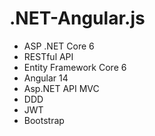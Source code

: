 # .NET-Angular.js

- ASP .NET Core 6
- RESTful API
- Entity Framework Core 6
- Angular 14
- Asp.NET API MVC
- DDD
- JWT
- Bootstrap
